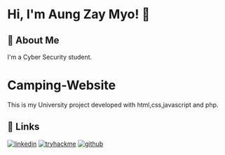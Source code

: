# Hi, I'm Aung Zay Myo! 👋

## 🚀 About Me
I'm a Cyber Security student.

# Camping-Website
This is my University project developed with html,css,javascript and php.

## 🔗 Links

[![linkedin](https://img.shields.io/badge/linkedin-0A66C2?style=for-the-badge&logo=linkedin&logoColor=white)](https://www.linkedin.com/in/aung-zay-myo/)
[![tryhackme](https://img.shields.io/badge/tryhackme-1DB954?style=for-the-badge&logo=tryhackme&logoColor=white)](https://tryhackme.com/p/jordan.11)
[![github](https://img.shields.io/badge/GitHub-100000?style=for-the-badge&logo=github&logoColor=white)](https://github.com/Aung-Zay-CS)
